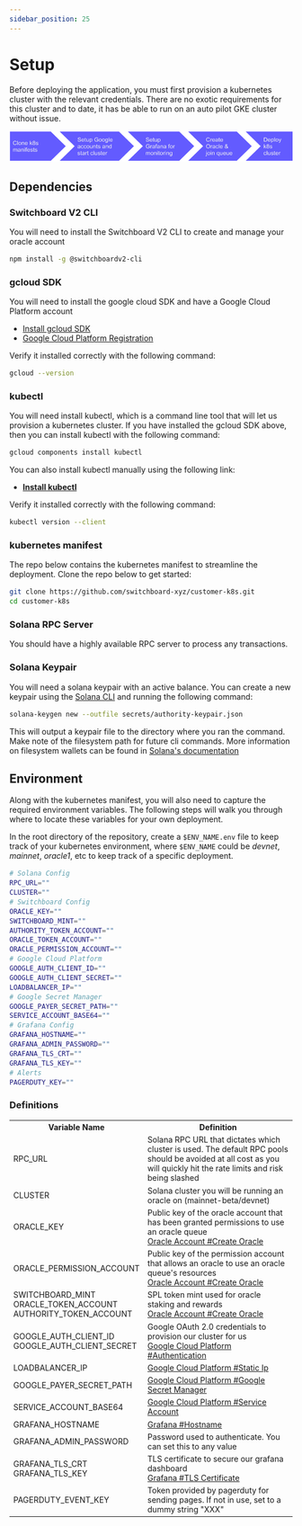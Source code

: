 ```yaml
---
sidebar_position: 25
---
```


# Setup

Before deploying the application, you must first provision a kubernetes cluster with the relevant credentials. There are no exotic requirements for this cluster and to date, it has be able to run on an auto pilot GKE cluster without issue.

![Kubernetes Setup Flow](/img/gcp/K8s_Setup_Flow.png)

## Dependencies

### Switchboard V2 CLI

You will need to install the Switchboard V2 CLI to create and manage your oracle account

```bash npm2yarn
npm install -g @switchboardv2-cli
```

### gcloud SDK

You will need to install the google cloud SDK and have a Google Cloud Platform account

- [Install gcloud SDK](https://cloud.google.com/sdk/docs/install)
- [Google Cloud Platform Registration](https://console.cloud.google.com/freetrial/signup/tos)

Verify it installed correctly with the following command:

```bash
gcloud --version
```

### kubectl

You will need install kubectl, which is a command line tool that will let us provision a kubernetes cluster. If you have installed the gcloud SDK above, then you can install kubectl with the following command:

```bash
gcloud components install kubectl
```

You can also install kubectl manually using the following link:

- **[Install kubectl](https://kubernetes.io/docs/tasks/tools/#kubectl)**

Verify it installed correctly with the following command:

```bash
kubectl version --client
```

### kubernetes manifest

The repo below contains the kubernetes manifest to streamline the deployment. Clone the repo below to get started:

```bash
git clone https://github.com/switchboard-xyz/customer-k8s.git
cd customer-k8s
```

### Solana RPC Server

You should have a highly available RPC server to process any transactions.

### Solana Keypair

You will need a solana keypair with an active balance. You can create a new keypair using the [Solana CLI](https://docs.solana.com/cli/install-solana-cli-tools) and running the following command:

```bash
solana-keygen new --outfile secrets/authority-keypair.json
```

This will output a keypair file to the directory where you ran the command. Make note of the filesystem path for future cli commands. More information on filesystem wallets can be found in [Solana's documentation](https://docs.solana.com/wallet-guide/file-system-wallet)

## Environment

Along with the kubernetes manifest, you will also need to capture the required environment variables. The following steps will walk you through where to locate these variables for your own deployment.

In the root directory of the repository, create a `$ENV_NAME.env` file to keep track of your kubernetes environment, where `$ENV_NAME` could be <i>devnet</i>, <i>mainnet</i>, <i>oracle1</i>, etc to keep track of a specific deployment.

```bash env title="devnet.env"
# Solana Config
RPC_URL=""
CLUSTER=""
# Switchboard Config
ORACLE_KEY=""
SWITCHBOARD_MINT=""
AUTHORITY_TOKEN_ACCOUNT=""
ORACLE_TOKEN_ACCOUNT=""
ORACLE_PERMISSION_ACCOUNT=""
# Google Cloud Platform
GOOGLE_AUTH_CLIENT_ID=""
GOOGLE_AUTH_CLIENT_SECRET=""
LOADBALANCER_IP=""
# Google Secret Manager
GOOGLE_PAYER_SECRET_PATH=""
SERVICE_ACCOUNT_BASE64=""
# Grafana Config
GRAFANA_HOSTNAME=""
GRAFANA_ADMIN_PASSWORD=""
GRAFANA_TLS_CRT=""
GRAFANA_TLS_KEY=""
# Alerts
PAGERDUTY_KEY=""
```

### Definitions

 <table>
  <tr>
    <th>Variable Name</th>
    <th>Definition</th>
  </tr>
  <tr>
    <td>RPC_URL</td>
    <td>Solana RPC URL that dictates which cluster is used. The default RPC pools should be avoided at all cost as you will quickly hit the rate limits and risk being slashed</td>
  </tr>
    <tr>
    <td>CLUSTER</td>
    <td>Solana cluster you will be running an oracle on (mainnet-beta/devnet)</td>
  </tr>
  <tr>
    <td>ORACLE_KEY</td>
    <td>Public key of the oracle account that has been granted permissions to use an oracle queue <br />
    <a href="./oracle-account#create-oracle">Oracle Account #Create Oracle</a>
    </td>
  </tr>
    <tr>
    <td>ORACLE_PERMISSION_ACCOUNT</td>
    <td>Public key of the permission account that allows an oracle to use an oracle queue's resources <br />
    <a href="./oracle-account#create-oracle">Oracle Account #Create Oracle</a>
    </td>
  </tr>
    <tr>
    <td>SWITCHBOARD_MINT<br />ORACLE_TOKEN_ACCOUNT<br />AUTHORITY_TOKEN_ACCOUNT</td>
    <td>SPL token mint used for oracle staking and rewards<br />
    <a href="./oracle-account#create-oracle">Oracle Account #Create Oracle</a>
    </td>
  </tr>
  <tr>
    <td>GOOGLE_AUTH_CLIENT_ID<br />GOOGLE_AUTH_CLIENT_SECRET</td>
    <td>
    Google OAuth 2.0 credentials to provision our cluster for us <br />
      <a href="./google#authentication">Google Cloud Platform #Authentication</a>
      </td>
  </tr>
  <tr>
    <td>LOADBALANCER_IP</td>
    <td>
      <a href="./google#static-ip">Google Cloud Platform #Static Ip</a>
    </td>
  </tr>
  <tr>
    <td>GOOGLE_PAYER_SECRET_PATH</td>
    <td>
       <a href="./google#google-secret-manager">Google Cloud Platform #Google Secret Manager</a>
    </td>
  </tr>
  <tr>
    <td>SERVICE_ACCOUNT_BASE64</td>
    <td>
      <a href="./google#service-account">Google Cloud Platform #Service Account</a>
    </td>
  </tr>
  <tr>
    <td>GRAFANA_HOSTNAME</td>
    <td>
      <a href="./grafana#hostname">Grafana #Hostname</a>
    </td>
  </tr>
  <tr>
    <td>GRAFANA_ADMIN_PASSWORD</td>
    <td>
      Password used to authenticate. You can set this to any value
    </td>
  </tr>
  <tr>
    <td>GRAFANA_TLS_CRT<br />GRAFANA_TLS_KEY</td>
    <td>
    TLS certificate to secure our grafana dashboard<br />
      <a href="./grafana#tls-certificate">Grafana #TLS Certificate</a>
    </td>
  </tr>
  <tr>
    <td>PAGERDUTY_EVENT_KEY</td>
    <td>Token provided by pagerduty for sending pages. If not in use, set to a dummy string "XXX"</td>
  </tr>
</table>
